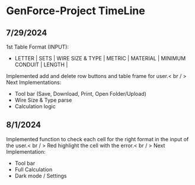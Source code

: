 # GenForce-Project TimeLine

## 7/29/2024
1st Table Format (INPUT):
* LETTER | SETS | WIRE SIZE & TYPE | METRIC | MATERIAL | MINIMUM CONDUIT | LENGTH |

Implemented add and delete row buttons and table frame for user.< br / > 
Next Implementations:
* Tool bar (Save, Download, Print, Open Folder/Upload)
* Wire Size & Type parse
* Calculation logic

## 8/1/2024
Implemented function to check each cell for the right format in the input of the user.< br / > 
Red highlight the cell with the error.< br / > 
Next Implementation:
* Tool bar
* Full Calculation
* Dark mode / Settings
